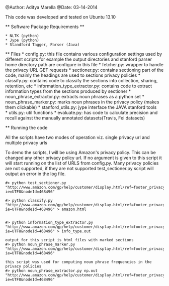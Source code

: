 
@Author: Aditya Marella
@Date: 03-14-2014

This code was developed and tested on Ubuntu 13.10

** Software Package Requirements **

    * NLTK (python)
    * Jype (python)
    * Standford Tagger, Parser (Java)


** Files
    * config.py: this file contains various configuration settings used by different scripts for example the output directories and stanford parser home directory path are configure in this file
    * fetcher.py: wrapper to handle the privacy URL GET requests 
    * sectioner.py: contains sectioning part of the code, mainly the headings are used to sections privacy policies
    * classify.py: contains code to classify the sections into collection, sharing, retention, etc
    * information_type_extractor.py: contains code to extract information types from the sections produced by sectioner
    * noun_phrase_extractor.py: extracts noun phrases as a python set
    * noun_phrase_marker.py: marks noun phrases in the privacy policy (makes them clickable)
    * stanford_utils.py: jype interface the JAVA stanford tools  
    * utils.py: util functions
    * evaluate.py: has code to calculate precision and recall against the manually annotated datasets(Travis, Fei datasets)


** Running the code

All the scripts have two modes of operation viz. single privacy url and multiple privacy urls

To demo the scripts, I will be using Amazon's privacy policy. This can be changed any other privacy policy url. If no argument is given to this script it will start running on the list of URLS from config.py. Many privacy policies are not supported, if they are not supported test_sectioner.py script will output an error in the log file.

```
#> python test_sectioner.py "http://www.amazon.com/gp/help/customer/display.html/ref=footer_privacy?ie=UTF8&nodeId=468496"

#> python classify.py "http://www.amazon.com/gp/help/customer/display.html/ref=footer_privacy?ie=UTF8&nodeId=468496" > amazon.html


#> python information_type_extractor.py "http://www.amazon.com/gp/help/customer/display.html/ref=footer_privacy?ie=UTF8&nodeId=468496" > info_type.out

output for this script is html files with marked sections
#> python noun_phrase_marker.py "http://www.amazon.com/gp/help/customer/display.html/ref=footer_privacy?ie=UTF8&nodeId=468496"

this script was used for computing noun phrase frequencies in the privacy policies
#> python noun_phrase_extractor.py np.out "http://www.amazon.com/gp/help/customer/display.html/ref=footer_privacy?ie=UTF8&nodeId=468496"
```

